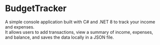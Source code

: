 # BudgetTracker
A simple console application built with C# and .NET 8 to track your income and expenses.  
It allows users to add transactions, view a summary of income, expenses, and balance, and saves the data locally in a JSON file.
